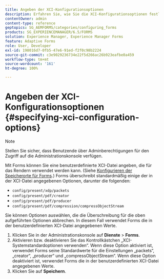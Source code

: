 ```yaml
---
title: Angeben der XCI-Konfigurationsoptionen
description: Erfahren Sie, wie Sie die XCI-Konfigurationsoptionen festlegen. Sie können benutzerdefinierte XCI-Dateiwerte für das adaptive Formular angeben, damit sie beim Rendern von Formularen verwendet werden können.
contentOwner: admin
content-type: reference
geptopics: SG_AEMFORMS/categories/configuring_forms
products: SG_EXPERIENCEMANAGER/6.5/FORMS
solution: Experience Manager, Experience Manager Forms
feature: Adaptive Forms
role: User, Developer
exl-id: 198016d7-0fb5-47e6-91ed-f2f0c98b2224
source-git-commit: c3e9029236734e22f5d266ac26b923eafbe0a459
workflow-type: tm+mt
source-wordcount: '161'
ht-degree: 100%

---
```


# Angeben der XCI-Konfigurationsoptionen {#specifying-xci-configuration-options}

>[!NOTE]
> 
> Stellen Sie sicher, dass Benutzende über Adminberechtigungen für den Zugriff auf die Administrationskonsole verfügen.

Mit Forms können Sie eine benutzerdefinierte XCI-Datei angeben, die für das Rendern verwendet werden kann. (Siehe [Konfigurieren der Speicherorte für Forms](/help/forms/using/admin-help/configuring-locations-forms.md#configuring-locations-for-forms).) Forms überschreibt standardmäßig einige der in der XCI-Datei angegebenen Optionen, darunter die folgenden:

* `config/present/xdp/packets`
* `config/present/pdf/creator`
* `config/present/pdf/producer`
* `config/present/pdf/compression/compressObjectStream`

Sie können Optionen auswählen, die die Überschreibung für die oben aufgeführten Optionen abbrechen. In diesem Fall verwendet Forms die in der benutzerdefinierten XCI-Datei angegebenen Werte.

1. Klicken Sie in der Administrationskonsole auf **Dienste** > **Forms**.
1. Aktivieren bzw. deaktivieren Sie das Kontrollkästchen „XCI-Systemstandardoptionen verwenden“. Wenn diese Option aktiviert ist, verwendet Forms seine Standardwerte für die Einstellungen „packets“, „creator“, „producer“ und „compressObjectStream“. Wenn diese Option deaktiviert ist, verwendet Forms die in der benutzerdefinierten XCI-Datei angegebenen Werte.
1. Klicken Sie auf **Speichern**.

